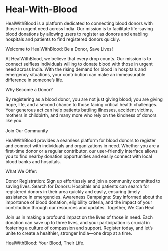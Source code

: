
# Heal-With-Blood


HealWithBlood is a platform dedicated to connecting blood donors with those in urgent need across India. Our mission is to facilitate life-saving blood donations by allowing users to register as donors and enabling hospitals and patients to find registered donors quickly.




Welcome to HealWithBlood: Be a Donor, Save Lives!






At HealWithBlood, we believe that every drop counts. Our mission is to connect selfless individuals willing to donate blood with those in urgent need across India. With the rising demand for blood in hospitals and emergency situations, your contribution can make an immeasurable difference in someone’s life.


Why Become a Donor?

By registering as a blood donor, you are not just giving blood; you are giving hope, life, and a second chance to those facing critical health challenges. Your generous act can help patients battling illnesses, accident victims, mothers in childbirth, and many more who rely on the kindness of donors like you.

Join Our Community

HealWithBlood provides a seamless platform for blood donors to register and connect with individuals and organizations in need. Whether you are a first-time donor or a regular contributor, our user-friendly interface allows you to find nearby donation opportunities and easily connect with local blood banks and hospitals.

What We Offer:

Donor Registration: Sign up effortlessly and join a community committed to saving lives.
Search for Donors: Hospitals and patients can search for registered donors in their area quickly and easily, ensuring timely assistance in emergencies.
Awareness Campaigns: Stay informed about the importance of blood donation, eligibility criteria, and the impact of your contribution through our resources and updates.
Together, We Can Heal

Join us in making a profound impact on the lives of those in need. Each donation can save up to three lives, and your participation is crucial in fostering a culture of compassion and support. Register today, and let’s unite to create a healthier, stronger India—one drop at a time.

HealWithBlood: Your Blood, Their Life.
